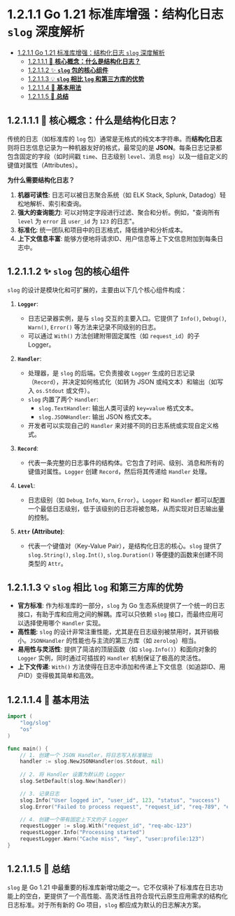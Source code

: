 # 1.2.1.1 Go 1.21 标准库增强：结构化日志 `slog` 深度解析

<!-- TOC START -->
- [1.2.1.1 Go 1.21 标准库增强：结构化日志 `slog` 深度解析](#1211-go-121-标准库增强结构化日志-slog-深度解析)
  - [1.2.1.1.1 🎯 **核心概念：什么是结构化日志？**](#12111--核心概念什么是结构化日志)
  - [1.2.1.1.2 ✨ **`slog` 包的核心组件**](#12112--slog-包的核心组件)
  - [1.2.1.1.3 💡 **`slog` 相比 `log` 和第三方库的优势**](#12113--slog-相比-log-和第三方库的优势)
  - [1.2.1.1.4 📝 **基本用法**](#12114--基本用法)
  - [1.2.1.1.5 🚀 **总结**](#12115--总结)
<!-- TOC END -->

## 1.2.1.1.1 🎯 **核心概念：什么是结构化日志？**

传统的日志（如标准库的 `log` 包）通常是无格式的纯文本字符串。而**结构化日志**则将日志信息记录为一种机器友好的格式，最常见的是 **JSON**。每条日志记录都包含固定的字段（如时间戳 `time`、日志级别 `level`、消息 `msg`）以及一组自定义的键值对属性（Attributes）。

**为什么需要结构化日志？**

1. **机器可读性**: 日志可以被日志聚合系统（如 ELK Stack, Splunk, Datadog）轻松地解析、索引和查询。
2. **强大的查询能力**: 可以对特定字段进行过滤、聚合和分析。例如，"查询所有 `level` 为 `error` 且 `user_id` 为 `123` 的日志"。
3. **标准化**: 统一团队和项目中的日志格式，降低维护和分析成本。
4. **上下文信息丰富**: 能够方便地将请求ID、用户信息等上下文信息附加到每条日志中。

## 1.2.1.1.2 ✨ **`slog` 包的核心组件**

`slog` 的设计是模块化和可扩展的，主要由以下几个核心组件构成：

1. **`Logger`**:
    - 日志记录器实例，是与 `slog` 交互的主要入口。它提供了 `Info()`, `Debug()`, `Warn()`, `Error()` 等方法来记录不同级别的日志。
    - 可以通过 `With()` 方法创建附带固定属性（如 `request_id`）的子 Logger。

2. **`Handler`**:
    - 处理器，是 `slog` 的后端。它负责接收 `Logger` 生成的日志记录（`Record`），并决定如何格式化（如转为 JSON 或纯文本）和输出（如写入 `os.Stdout` 或文件）。
    - `slog` 内置了两个 `Handler`:
        - `slog.TextHandler`: 输出人类可读的 `key=value` 格式文本。
        - `slog.JSONHandler`: 输出 JSON 格式文本。
    - 开发者可以实现自己的 `Handler` 来对接不同的日志系统或实现自定义格式。

3. **`Record`**:
    - 代表一条完整的日志事件的结构体。它包含了时间、级别、消息和所有的键值对属性。`Logger` 创建 `Record`，然后将其传递给 `Handler` 处理。

4. **`Level`**:
    - 日志级别（如 `Debug`, `Info`, `Warn`, `Error`）。`Logger` 和 `Handler` 都可以配置一个最低日志级别，低于该级别的日志将被忽略，从而实现对日志输出量的控制。

5. **`Attr` (Attribute)**:
    - 代表一个键值对（Key-Value Pair），是结构化日志的核心。`slog` 提供了 `slog.String()`, `slog.Int()`, `slog.Duration()` 等便捷的函数来创建不同类型的 `Attr`。

## 1.2.1.1.3 💡 **`slog` 相比 `log` 和第三方库的优势**

- **官方标准**: 作为标准库的一部分，`slog` 为 Go 生态系统提供了一个统一的日志接口，有助于库和应用之间的解耦。库可以只依赖 `slog` 接口，而最终应用可以选择使用哪个 `Handler` 实现。
- **高性能**: `slog` 的设计非常注重性能，尤其是在日志级别被禁用时，其开销极小。`JSONHandler` 的性能也与主流的第三方库（如 `zerolog`）相当。
- **易用性与灵活性**: 提供了简洁的顶层函数（如 `slog.Info()`）和面向对象的 `Logger` 实例，同时通过可插拔的 `Handler` 机制保证了极高的灵活性。
- **上下文传递**: `With()` 方法使得在日志中添加和传递上下文信息（如追踪ID、用户ID）变得极其简单和高效。

## 1.2.1.1.4 📝 **基本用法**

```go
import (
    "log/slog"
    "os"
)

func main() {
    // 1. 创建一个 JSON Handler，将日志写入标准输出
    handler := slog.NewJSONHandler(os.Stdout, nil)
    
    // 2. 将 Handler 设置为默认的 Logger
    slog.SetDefault(slog.New(handler))

    // 3. 记录日志
    slog.Info("User logged in", "user_id", 123, "status", "success")
    slog.Error("Failed to process request", "request_id", "req-789", "error", "database connection failed")

    // 4. 创建一个带有固定上下文的子 Logger
    requestLogger := slog.With("request_id", "req-abc-123")
    requestLogger.Info("Processing started")
    requestLogger.Warn("Cache miss", "key", "user:profile:123")
}

```

## 1.2.1.1.5 🚀 **总结**

`slog` 是 Go 1.21 中最重要的标准库新增功能之一。它不仅填补了标准库在日志功能上的空白，更提供了一个高性能、高灵活性且符合现代云原生应用需求的结构化日志标准。对于所有新的 Go 项目，`slog` 都应成为默认的日志解决方案。
